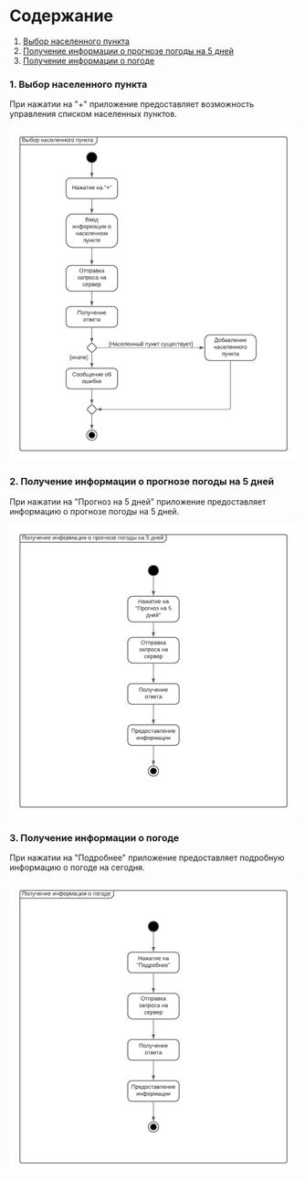 # Содержание
1. [Выбор населенного пункта](#1)
2. [Получение информации о прогнозе погоды на 5 дней](#2)
3. [Получение информации о погоде](#3)

### 1. Выбор населенного пункта<a name="1"></a>
При нажатии на "+" приложение предоставляет возможность управления списком населенных пунктов.

![Выбор населенного пункта](https://github.com/vectordiman/TRITPO/blob/master/documentation/uml%20diagrams/activity/addActivity.png)

### 2. Получение информации о прогнозе погоды на 5 дней<a name="2"></a>
При нажатии на "Прогноз на 5 дней" приложение предоставляет информацию о прогнозе погоды на 5 дней.

![Получение информации о прогнозе погоды на 5 дней](https://github.com/vectordiman/TRITPO/blob/master/documentation/uml%20diagrams/activity/5daysActivity.png)
  
### 3. Получение информации о погоде<a name="3"></a>
При нажатии на "Подробнее" приложение предоставляет подробную информацию о погоде на сегодня.

![Получение информации о погоде](https://github.com/vectordiman/TRITPO/blob/master/documentation/uml%20diagrams/activity/detailsActivity.png)

